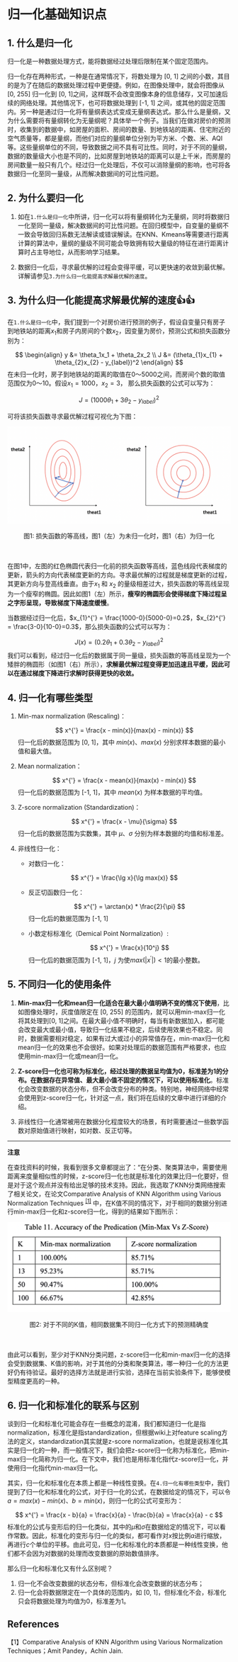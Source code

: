 # 归一化基础知识点

## 1. 什么是归一化

归一化是一种数据处理方式，能将数据经过处理后限制在某个固定范围内。

归一化存在两种形式，一种是在通常情况下，将数处理为 [0, 1] 之间的小数，其目的是为了在随后的数据处理过程中更便捷。例如，在图像处理中，就会将图像从 [0, 255] 归一化到 [0, 1]之间，这样既不会改变图像本身的信息储存，又可加速后续的网络处理。其他情况下，也可将数据处理到 [-1, 1] 之间，或其他的固定范围内。另一种是通过归一化将有量纲表达式变成无量纲表达式。那么什么是量纲，又为什么需要将有量纲转化为无量纲呢？具体举一个例子。当我们在做对房价的预测时，收集到的数据中，如房屋的面积、房间的数量、到地铁站的距离、住宅附近的空气质量等，都是量纲，而他们对应的量纲单位分别为平方米、个数、米、AQI等。这些量纲单位的不同，导致数据之间不具有可比性。同时，对于不同的量纲，数据的数量级大小也是不同的，比如房屋到地铁站的距离可以是上千米，而房屋的房间数量一般只有几个。经过归一化处理后，不仅可以消除量纲的影响，也可将各数据归一化至同一量级，从而解决数据间的可比性问题。



## 2. 为什么要归一化

1. 如在`1.什么是归一化`中所讲，归一化可以将有量纲转化为无量纲，同时将数据归一化至同一量级，解决数据间的可比性问题。在回归模型中，自变量的量纲不一致会导致回归系数无法解读或错误解读。在KNN、Kmeans等需要进行距离计算的算法中，量纲的量级不同可能会导致拥有较大量级的特征在进行距离计算时占主导地位，从而影响学习结果。

2. 数据归一化后，寻求最优解的过程会变得平缓，可以更快速的收敛到最优解。详解请参见`3.为什么归一化能提高求解最优解的速度`。

   

## 3. 为什么归一化能提高求解最优解的速度👍👍

在`1.什么是归一化`中，我们提到一个对房价进行预测的例子，假设自变量只有房子到地铁站的距离$x_{1}$和房子内房间的个数$x_{2}$，因变量为房价，预测公式和损失函数分别为：


$$
\begin{align}
y &= \theta_1x_1 + \theta_2x_2 \\
J &= (\theta_{1}x_{1} + \theta_{2}x_{2} - y_{label})^2
\end{align}
$$
在未归一化时，房子到地铁站的距离的取值在0～5000之间，而房间个数的取值范围仅为0～10。假设$x_{1} = 1000，x_{2} = 3$， 那么损失函数的公式可以写为：


$$
J = (1000\theta_{1}+3\theta_{2} - y_{label})^2
$$


可将该损失函数寻求最优解过程可视化为下图：

![normalization](../../../images/deep_learning/model_tuning/normalization/normalization.png)

<center>图1: 损失函数的等高线，图1（左）为未归一化时，图1（右）为归一化</center><br></br>


在图1中，左图的红色椭圆代表归一化前的损失函数等高线，蓝色线段代表梯度的更新，箭头的方向代表梯度更新的方向。寻求最优解的过程就是梯度更新的过程，其更新方向与登高线垂直。由于$x_1$ 和 $x_2$ 的量级相差过大，损失函数的等高线呈现为一个瘦窄的椭圆。因此如图1（左）所示，**瘦窄的椭圆形会使得梯度下降过程呈之字形呈现，导致梯度下降速度缓慢**。

当数据经过归一化后，$x_{1}^{'} = \frac{1000-0}{5000-0}=0.2$，$x_{2}^{'} = \frac{3-0}{10-0}=0.3$，那么损失函数的公式可以写为：


$$
J(x) = (0.2\theta_{1} + 0.3\theta_{2} - y_{label})^2
$$
我们可以看到，经过归一化后的数据属于同一量级，损失函数的等高线呈现为一个矮胖的椭圆形（如图1（右）所示），**求解最优解过程变得更加迅速且平缓，因此可以在通过梯度下降进行求解时获得更快的收敛。**



## 4. 归一化有哪些类型

1. Min-max normalization (Rescaling)：
   
   
   $$
   x^{'} = \frac{x - min(x)}{max(x) - min(x)}
   $$
   归一化后的数据范围为 [0, 1]，其中 $min(x)、 max(x)$ 分别求样本数据的最小值和最大值。
   
2. Mean normalization：

   
   $$
   x^{'} = \frac{x - mean(x)}{max(x) - min(x)}
   $$
   归一化后的数据范围为 [-1, 1]，其中 $mean(x)$ 为样本数据的平均值。

   

3. Z-score normalization (Standardization)：

   
   $$
   x^{'} = \frac{x - \mu}{\sigma}
   $$
   归一化后的数据范围为实数集，其中 $\mu、\sigma$ 分别为样本数据的均值和标准差。

4. 非线性归一化：

   * 对数归一化：

     

   $$
   x^{'} = \frac{\lg x}{\lg max(x)}
   $$

   * 反正切函数归一化：
     
     
     $$
     x^{'} = \arctan(x) * \frac{2}{\pi}
     $$
     归一化后的数据范围为 [-1, 1]
     
    * 小数定标标准化（Demical Point Normalization）:
      
      
      $$
      x^{'} = \frac{x}{10^j}
      $$
      归一化后的数据范围为 [-1, 1]，$j$ 为使$max(|x^{'}|) < 1$的最小整数。

   


## 5. 不同归一化的使用条件

1. **Min-max归一化和mean归一化适合在最大最小值明确不变的情况下使用**，比如图像处理时，灰度值限定在 [0, 255] 的范围内，就可以用min-max归一化将其处理到[0, 1]之间。在最大最小值不明确时，每当有新数据加入，都可能会改变最大或最小值，导致归一化结果不稳定，后续使用效果也不稳定。同时，数据需要相对稳定，如果有过大或过小的异常值存在，min-max归一化和mean归一化的效果也不会很好。如果对处理后的数据范围有严格要求，也应使用min-max归一化或mean归一化。

2. **Z-score归一化也可称为标准化，经过处理的数据呈均值为0，标准差为1的分布。在数据存在异常值、最大最小值不固定的情况下，可以使用标准化**。标准化会改变数据的状态分布，但不会改变分布的种类。特别地，神经网络中经常会使用到z-score归一化，针对这一点，我们将在后续的文章中进行详细的介绍。

3. 非线性归一化通常被用在数据分化程度较大的场景，有时需要通过一些数学函数对原始值进行映射，如对数、反正切等。

   

***

**注意**

在查找资料的时候，我看到很多文章都提出了：“在分类、聚类算法中，需要使用距离来度量相似性的时候，z-score归一化也就是标准化的效果比归一化要好，但是对于这个观点并没有给出足够的技术支持。因此，我选取了KNN分类网络搜索了相关论文，在论文Comparative Analysis of KNN Algorithm using Various Normalization Techniques <sup><a href="#ref1">[1]</a></sup> 中，在K值不同的情况下，对于相同的数据分别进行min-max归一化和z-score归一化，得到的结果如下图所示：

![Comparative_Analysis_of_KNN_Algorithm](../../../images/deep_learning/model_tuning/normalization/Comparative_Analysis_of_KNN_Algorithm.png)

<center>图2: 对于不同的K值，相同数据集不同归一化方式下的预测精确度</center><br></br>

由此可以看到，至少对于KNN分类问题，z-score归一化和min-max归一化的选择会受到数据集、K值的影响，对于其他的分类和聚类算法，哪一种归一化的方法更好仍有待验证。最好的选择方法就是进行实验，选择在当前实验条件下，能够使模型精度更高的一种。

## 6. 归一化和标准化的联系与区别

谈到归一化和标准化可能会存在一些概念的混淆，我们都知道归一化是指normalization，标准化是指standardization，但根据wiki上对feature scaling方法的定义，standardization其实就是z-score normalization，也就是说标准化其实是归一化的一种，而一般情况下，我们会把z-score归一化称为标准化，把min-max归一化简称为归一化。在下文中，我们也是用标准化指代z-score归一化，并使用归一化指代min-max归一化。

其实，归一化和标准化在本质上都是一种线性变换。在`4.归一化有哪些类型`中，我们提到了归一化和标准化的公式，对于归一化的公式，在数据给定的情况下，可以令$a = max(x) - min(x)、b = min(x)$，则归一化的公式可变形为：


$$
x^{'} = \frac{x - b}{a} = \frac{x}{a} - \frac{b}{a} = \frac{x}{a} - c
$$
标准化的公式与变形后的归一化类似，其中的$\mu$和$\sigma$在数据给定的情况下，可以看作常数。因此，标准化的变形与归一化的类似，都可看作对$x$按比例$a$进行缩放，再进行$c$个单位的平移。由此可见，归一化和标准化的本质都是一种线性变换，他们都不会因为对数据的处理而改变数据的原始数值排序。

那么归一化和标准化又有什么区别呢？

1. 归一化不会改变数据的状态分布，但标准化会改变数据的状态分布；
2. 归一化会将数据限定在一个具体的范围内，如 [0, 1]，但标准化不会，标准化只会将数据处理为均值为0，标准差为1。



## References

<span name = "ref1">【1】Comparative Analysis of KNN Algorithm using Various Normalization Techniques；Amit Pandey，Achin Jain.</span>









